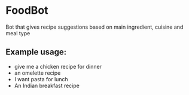# FoodBot
Bot that gives recipe suggestions based on main ingredient, cuisine and meal type

## Example usage:
- give me a chicken recipe for dinner
- an omelette recipe
- I want pasta for lunch
- An Indian breakfast recipe

